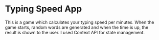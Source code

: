 # Typing Speed App
This is a game which calculates your typing speed per minutes. When the game starts, random words are generated and when the time is up, the result is shown to the user. I used Context API for state management.
